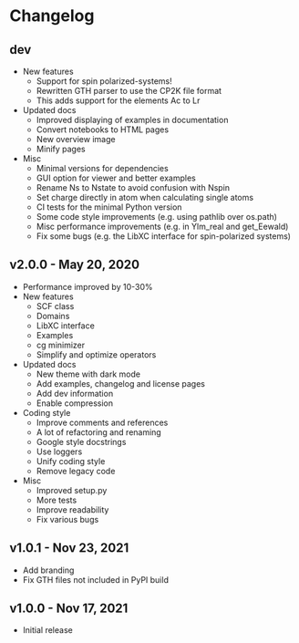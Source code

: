 Changelog
=========

dev
---

- New features
    - Support for spin polarized-systems!
    - Rewritten GTH parser to use the CP2K file format
    - This adds support for the elements Ac to Lr
- Updated docs
    - Improved displaying of examples in documentation
    - Convert notebooks to HTML pages
    - New overview image
    - Minify pages
- Misc
    - Minimal versions for dependencies
    - GUI option for viewer and better examples
    - Rename Ns to Nstate to avoid confusion with Nspin
    - Set charge directly in atom when calculating single atoms
    - CI tests for the minimal Python version
    - Some code style improvements (e.g. using pathlib over os.path)
    - Misc performance improvements (e.g. in Ylm_real and get_Eewald)
    - Fix some bugs (e.g. the LibXC interface for spin-polarized systems)

v2.0.0 - May 20, 2020
---------------------
- Performance improved by 10-30%
- New features
   - SCF class
   - Domains
   - LibXC interface
   - Examples
   - cg minimizer
   - Simplify and optimize operators
- Updated docs
   - New theme with dark mode
   - Add examples, changelog and license pages
   - Add dev information
   - Enable compression
- Coding style
   - Improve comments and references
   - A lot of refactoring and renaming
   - Google style docstrings
   - Use loggers
   - Unify coding style
   - Remove legacy code
- Misc
   - Improved setup.py
   - More tests
   - Improve readability
   - Fix various bugs

v1.0.1 - Nov 23, 2021
---------------------
- Add branding
- Fix GTH files not included in PyPI build

v1.0.0 - Nov 17, 2021
---------------------
- Initial release
